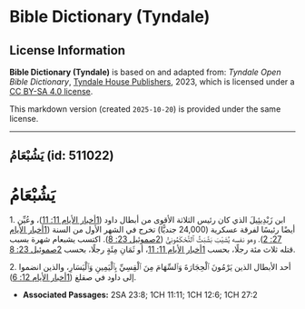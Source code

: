 # Bible Dictionary (Tyndale)

## License Information

**Bible Dictionary (Tyndale)** is based on and adapted from: _Tyndale Open Bible Dictionary_, [Tyndale House Publishers](https://tyndaleopenresources.com/), 2023, which is licensed under a [CC BY-SA 4.0 license](https://creativecommons.org/licenses/by-sa/4.0/legalcode.en).

This markdown version (created `2025-10-20`) is provided under the same license.



--------------------------------

## يَشُبْعَامُ (id: 511022)

يَشُبْعَامُ
===========

1\. ابن زَبْدِيئِيلَ الذي كان رئيس الثلاثة الأقوى من أبطال داود ([1أخبار الأيام 11: 11](https://ref.ly/1Chr11:11))، وعُيِّن أيضًا رئيسًا لفرقة عسكرية (24,000 جنديًّا) تخرج في الشهر الأول من السنة ([1أخبار الأيام 27: 2](https://ref.ly/1Chr27:2)). وهو نفسه يُشَيْبَ بَشَّبَثُ ٱلتَّحْكَمُونِيُّ ([2صموئيل 23: 8](https://ref.ly/2Sam23:8)). اكتسب يشبعام شهرة بسبب قتله ثلاث مئة رجلًا، بحسب [1أخبار الأيام 11: 11](https://ref.ly/1Chr11:11)، أو ثَمَانِ مِئَةٍ رجلًا، بحسب [2صموئيل 23: 8](https://ref.ly/2Sam23:8).

2\. أحد الأبطال الذين يَرْمُونَ ٱلْحِجَارَةَ وَٱلسِّهَامَ مِنَ ٱلْقِسِيِّ بِٱلْيَمِينِ وَٱلْيَسَارِ، والذين انضموا إلى داود في صقلغ ([1أخبار الأيام 12: 6](https://ref.ly/1Chr12:6)).

* **Associated Passages:** 2SA 23:8; 1CH 11:11; 1CH 12:6; 1CH 27:2

